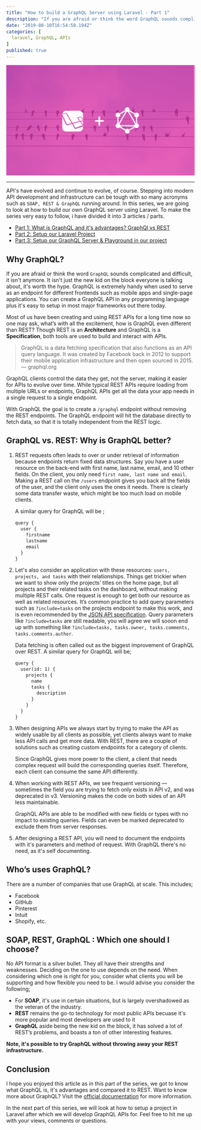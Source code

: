 ```yaml
---
title: "How to build a GraphQL Server using Laravel - Part 1"
description: "If you are afraid or think the word GraphQL sounds complicated and difficult, it isn't anymore. It isn't just the new kid on the block…"
date: "2019-08-10T16:54:58.194Z"
categories: [
  laravel, GraphQL, APIs
]
published: true
---
```


![](./asset-1.png)

---

API's have evolved and continue to evolve, of course. Stepping into modern API development and infrastructure can be tough with so many acronyms such as `SOAP, REST & GraphQL` running around. In this series, we are going to look at how to build our own GraphQL server using Laravel. To make the series very easy to follow, i have divided it into 3 articles / parts.

* [Part 1: What is GraphQL and it's advantages? GraphQl vs REST](/how-to-build-a-graphql-server-using-laravel-part-1)
* [Part 2: Setup our Laravel Project](/how-to-build-a-graphql-server-using-laravel-part-2)
* [Part 3: Setup our GraphQL Server & Playground in our project](/#)

## Why GraphQL?
 If you are afraid or think the word `GraphQL` sounds complicated and difficult, it isn't anymore. It isn't just the new kid on the block everyone is talking about, it's worth the hype. GraphQL is extremely handy when used to serve as an endpoint for different frontends such as mobile apps and single-page applications. You can create a GraphQL API in any programming language plus it's easy to setup in most major frameworks out there today.
  
Most of us have been creating and using REST APIs for a long time now so one may ask, what’s with all the excitement, how is GraphQL even different than REST? Though REST is an **Architecture** and GraphQL is a **Specification**, both tools are used to build and interact with APIs. 

> GraphQL is a data fetching specification that also functions as an API query language. It was created by Facebook back in 2012 to support their mobile application infrastructure and then open sourced in 2015.  — graphql.org


GraphQL clients control the data they get, not the server, making it easier for APIs to evolve over time. While typical REST APIs require loading from multiple URLs or endpoints, GraphQL APIs get all the data your app needs in a single request to a single endpoint. 

With GraphQL the goal is to create a `/graphql` endpoint without removing the REST endpoints. The GraphQL endpoint will hit the database directly to fetch data, so that it is totally independent from the REST logic.

## GraphQL vs. REST: Why is GraphQL better?
1. REST requests often leads to over or under retrieval of information because endpoints return fixed data structures. Say you have a user resource on the back-end with first name, last name, email, and 10 other fields. On the client, you only need `first name, last name and email`. Making a REST call on the `/users` endpoint gives you back all the fields of the user, and the client only uses the ones it needs. There is clearly some data transfer waste, which might be too much load on mobile clients. 

    A similar query for GraphQL will be ;
    ```
    query {
      user {
        firstname
        lastname
        email
      }
    }
    ``` 

2. Let's also consider an application with these resources: `users, projects, and tasks` with their relationships. Things get trickier when we want to show only the projects’ titles on the home page, but all projects and their related tasks on the dashboard, without making multiple REST calls. One request is enough to get both our resource as well as related resources. It’s common practice to add query parameters such as `?include=tasks` on the projects endpoint to make this work, and is even recommended by the [JSON API specification](https://jsonapi.org/). Query parameters like `?include=tasks` are still readable, you will agree we will sooon end up with something like `?include=tasks, tasks.owner, tasks.comments, tasks.comments.author`. 
    
    Data fetching is often called out as the biggest improvement of GraphQL over REST. A similar query for GraphQL will be;
    ``` 
    query {
      user(id: 1) {
        projects {
          name
          tasks {
            description
          }
        }
      }
    }
    ``` 
3. When designing APIs we always start by trying to make the API as widely usable by all clients as possible, yet clients always want to make less API calls and get more data. With REST, there are a couple of solutions such as creating custom endpoints for a category of clients. 

    Since GraphQL gives more power to the client, a client that needs complex request will build the corresponding queries itself. Therefore, each client can consume the same API differently.

4. When working with REST APIs, we see frequent versioning — sometimes the field you are trying to fetch only exists in API v2, and was deprecated in v3. Versioning makes the code on both sides of an API less maintainable. 

    GraphQL APIs are able to be modified with new fields or types with no impact to existing queries. Fields can even be marked deprecated to exclude them from server responses.

5. After designing a REST API, you will need to document the endpoints with it's parameters and method of request. With GraphQL there's no need, as it's self documenting.

## Who’s uses GraphQL?
There are a number of companies that use GraphQL at scale. This includes;
- Facebook 
- GitHub
- Pinterest
- Intuit
- Shopify, etc.

## SOAP, REST, GraphQL : Which one should I choose?
No API format is a silver bullet. They all have their strengths and weaknesses. Deciding on the one to use depends on the need. When considering which one is right for you, consider what clients you will be supporting and how flexible you need to be. I would advise you consider the following;
- For **SOAP**, it's use in certain situations, but is largely overshadowed as the veteran of the industry.
- **REST** remains the go-to technology for most public APIs becuase it's more popular and most developers are used to it
- **GraphQL** aside being the new kid on the block, it has solved a lot of REST’s problems, and boasts a ton of other interesting features.

**Note, it's possible to try GraphQL without throwing away your REST infrastructure.** 

## Conclusion
I hope you enjoyed this article as in this part of the series, we got to know what GraphQL is, it's advantages and compared it to REST. Want to know more about GraphQL? Visit the [official documentation](https://graphql.org/) for more information. 

In the next part of this series, we will look at how to setup a project in Laravel after which we will develop GraphQL APIs for. Feel free to hit me up with your views, comments or questions.



